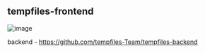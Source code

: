 ## tempfiles-frontend

![image](https://github.com/tempfiles-Team/tempfiles-frontend/assets/62207008/1a48c8f8-8198-4c3e-ab87-b54db439bf46)

backend - https://github.com/tempfiles-Team/tempfiles-backend

